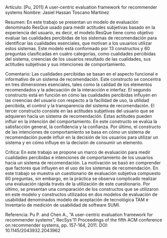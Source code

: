 Artículo: [Pu, 2011] A user-centric evaluation framework for recommender systems
Nombre: Jasiel Hassan Toscano Martinez

Resumen: En este trabajo se presentan un modelo de evaluación denominado ResQue usado para medir actitudes subjetivas basado en la experiencia del usuario, es decir, el modelo ResQue tiene como objetivo evaluar las cualidades percibidas de los sistemas de recomendación para identificar las cualidades esenciales, que motivan a los usuarios utilizar estos sistemas. Este modelo está conformado por 13 constructos y 60 preguntas clasificadas en cuatro categorías, como cualidades percibidas del sistema, creencias de los usuarios resultado de las cualidades, sus actitudes subjetivas y sus intenciones de comportamiento. 

Comentario: Las cualidades percibidas se basan en el aspecto funcional e informativo de un sistema de recomendación. Este constructo se concentra en tres dimensiones esenciales, tales como la calidad de los elementos recomendados y la adecuación de la interacción e interfaz. El segundo constructo está en función en cómo las cualidades percibidas influyen en las creencias del usuario con respecto a la facilidad de uso, la utilidad percibida, el control y la transparencia del sistema de recomendación. El tercer constructo consiste en las actitudes subjetivas del usuario que se adquieren hacia un sistema de recomendación. Estas actitudes pueden influir en la intención del comportamiento. En este constructo se evalúa la satisfacción general, la confidencia y la confianza. Por último, el constructo de las intenciones de comportamiento se basa en cómo un sistema de recomendación puede influir en la decisión de los usuarios para utilizar un sistema y en cómo influye en la decisión de consumir un elemento.

Crítica: En este trabajo se propone un marco de evaluación para medir cualidades percibidas e intenciones de comportamiento de los usuarios hacia un sistema de recomendación. La motivación se basó en comprender que factores que influyen en el uso de los sistemas de recomendación. En este trabajo se muestra un cuestionario de evaluación subjetiva compuesto 60 preguntas, sin embargo, en la práctica se observa complicado realizar una evaluación rápida través de la utilización de este cuestionario.
Por último, se presentan una comparación de los constructos que se utilizaron en este modelo y constructos utilizados en dos modelos de evaluación de usabilidad denominados modelo de aceptación de tecnológica TAM e Inventario de medición de usabilidad de software SUMI.

Referencia: Pu P. and Chen A., “A user-centric evaluation framework for recommender systems”, RecSys'11 Proceedings of the fifth ACM conference on recommender systems, pp. 157-164, 2011. DOI: 10.1145/2043932.2043962

